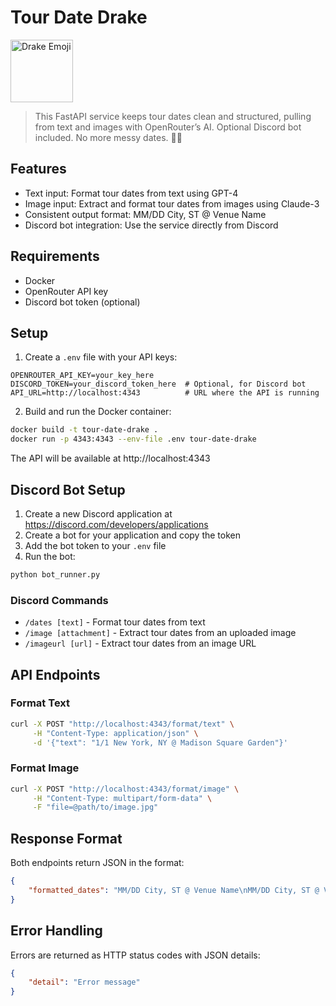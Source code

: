# Tour Date Drake

<img src="https://preview.redd.it/drake-emoji-v0-zdok3qe7gdc91.jpg?width=640&crop=smart&auto=webp&s=1c20ec85b51b7f2c9bd14ff6294009038ccc841c" alt="Drake Emoji" width="100">

> This FastAPI service keeps tour dates clean and structured, pulling from text and images with OpenRouter’s AI. Optional Discord bot included. No more messy dates. 🦉🔥

## Features

- Text input: Format tour dates from text using GPT-4
- Image input: Extract and format tour dates from images using Claude-3
- Consistent output format: MM/DD City, ST @ Venue Name
- Discord bot integration: Use the service directly from Discord

## Requirements

- Docker
- OpenRouter API key
- Discord bot token (optional)

## Setup

1. Create a `.env` file with your API keys:
```
OPENROUTER_API_KEY=your_key_here
DISCORD_TOKEN=your_discord_token_here  # Optional, for Discord bot
API_URL=http://localhost:4343          # URL where the API is running
```

2. Build and run the Docker container:
```bash
docker build -t tour-date-drake .
docker run -p 4343:4343 --env-file .env tour-date-drake
```

The API will be available at http://localhost:4343

## Discord Bot Setup

1. Create a new Discord application at https://discord.com/developers/applications
2. Create a bot for your application and copy the token
3. Add the bot token to your `.env` file
4. Run the bot:
```bash
python bot_runner.py
```

### Discord Commands

- `/dates [text]` - Format tour dates from text
- `/image [attachment]` - Extract tour dates from an uploaded image
- `/imageurl [url]` - Extract tour dates from an image URL

## API Endpoints

### Format Text
```bash
curl -X POST "http://localhost:4343/format/text" \
     -H "Content-Type: application/json" \
     -d '{"text": "1/1 New York, NY @ Madison Square Garden"}'
```

### Format Image
```bash
curl -X POST "http://localhost:4343/format/image" \
     -H "Content-Type: multipart/form-data" \
     -F "file=@path/to/image.jpg"
```

## Response Format

Both endpoints return JSON in the format:
```json
{
    "formatted_dates": "MM/DD City, ST @ Venue Name\nMM/DD City, ST @ Venue Name"
}
```

## Error Handling

Errors are returned as HTTP status codes with JSON details:
```json
{
    "detail": "Error message"
}
``` 
